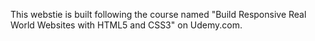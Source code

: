 This webstie is built following the course named "Build Responsive Real World Websites with HTML5 and CSS3" on Udemy.com.
